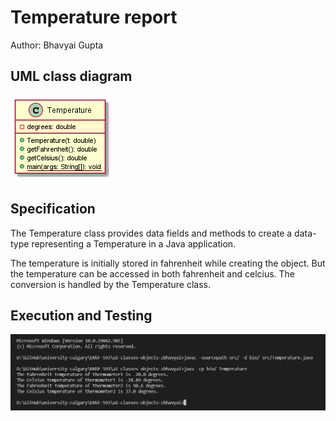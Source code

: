 # Temperature report
Author: Bhavyai Gupta


## UML class diagram

![UML Temperature Diagram](Temperature_UML.png)


## Specification

The Temperature class provides data fields and methods to create a data-type representing a Temperature in a Java application.

The temperature is initially stored in fahrenheit while creating the object. But the temperature can be accessed in both fahrenheit and celcius. The conversion is handled by the Temperature class.


## Execution and Testing

![Temperature Execution](Snip_Temperature_Run.png)
